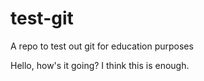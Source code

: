 # test-git
A repo to test out git for education purposes

Hello, how's it going?
I think this is enough.

